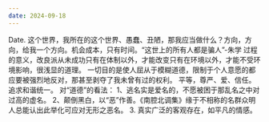 ```yaml
---
date: 2024-09-18
---
```


Date.
这个世界，我所在的这个世界、愚蠢、丑陋，那我应当做什么？方向，方向，给我一个方向。机会成本，只有时间。“这世上的所有人都是骗人”-朱学
过程的意义，改良派从未成功只有在体制以外，才能改变只有在环境以外，才能不受环境影响，很浅显的道理。
一切目的是使人屈从于模糊道德，限制于个人意愿的都应要被强烈地反对，那甚至剥夺了我未曾有过的权利。
平等，尊严、爱、信任。追求和谐统一。
对“道德”的看法：
1、逃名实是爱名的，不愿被困于那乱名之中对过高的虚名。
2、颠倒黑白，以“恶”作善。《南腔北调集》缘于不相称的名群众明人总能认出此举化可应对无形之恶名。 3. 真实广泛的客观存在，如平凡的情感。
